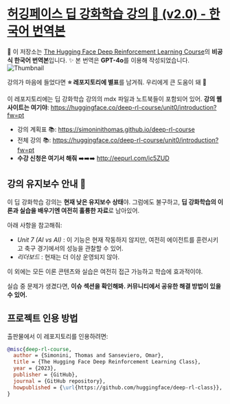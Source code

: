 # [허깅페이스 딥 강화학습 강의 🤗 (v2.0) - 한국어 번역본](https://huggingface.co/deep-rl-course/unit0/introduction)
📝 이 저장소는 [The Hugging Face Deep Reinforcement Learning Course](https://huggingface.co/deep-rl-course/unit0/introduction)의 **비공식 한국어 번역본**입니다. 
✨ 본 번역은 **GPT-4o**를 이용해 작성되었습니다.
<img src="https://huggingface.co/datasets/huggingface-deep-rl-course/course-images/resolve/main/en/unit0/thumbnail.jpg" alt="Thumbnail"/>

강의가 마음에 들었다면 **⭐ 레포지토리에 별표**를 남겨줘. 우리에게 큰 도움이 돼 🤗

이 레포지토리에는 딥 강화학습 강의의 mdx 파일과 노트북들이 포함되어 있어.
**강의 웹사이트는 여기야**: https://huggingface.co/deep-rl-course/unit0/introduction?fw=pt

- 강의 계획표 📚: https://simoninithomas.github.io/deep-rl-course  
- 전체 강의 📚: https://huggingface.co/deep-rl-course/unit0/introduction?fw=pt  
- **수강 신청은 여기서 해줘** ➡️➡️➡️ http://eepurl.com/ic5ZUD

## 강의 유지보수 안내 🚧

이 딥 강화학습 강의는 **현재 낮은 유지보수 상태**야. 그럼에도 불구하고, **딥 강화학습의 이론과 실습을 배우기엔 여전히 훌륭한 자료**로 남아있어.

아래 사항을 참고해줘:

- *Unit 7 (AI vs AI)* : 이 기능은 현재 작동하지 않지만, 여전히 에이전트를 훈련시키고 축구 경기에서의 성능을 관찰할 수 있어.
- *리더보드* : 현재는 더 이상 운영되지 않아.

이 외에는 모든 이론 콘텐츠와 실습은 여전히 접근 가능하고 학습에 효과적이야.

실습 중 문제가 생겼다면, **이슈 섹션을 확인해봐. 커뮤니티에서 공유한 해결 방법이 있을 수 있어.**

## 프로젝트 인용 방법
출판물에서 이 레포지토리를 인용하려면:

```bibtex
@misc{deep-rl-course,
  author = {Simonini, Thomas and Sanseviero, Omar},
  title = {The Hugging Face Deep Reinforcement Learning Class},
  year = {2023},
  publisher = {GitHub},
  journal = {GitHub repository},
  howpublished = {\url{https://github.com/huggingface/deep-rl-class}},
}
```